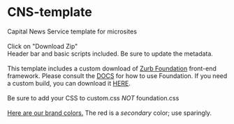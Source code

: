 # CNS-template
Capital News Service template for microsites
<br>
<br>
Click on "Download Zip"
<br>
Header bar and basic scripts included. Be sure to update the metadata.
<br>
<br>
This template includes a custom download of <a href="http://foundation.zurb.com/" target="_blank">Zurb Foundation</a> front-end framework.
Please consult the <a href="http://foundation.zurb.com/docs/" target="_blank">DOCS</a> for how to use Foundation. If you need a custom build, you can download it <a href="http://foundation.zurb.com/develop/download.html#customizeFoundation" targer="_blank">HERE</a>.
<br>
<br>
Be sure to add your CSS to custom.css <em>NOT</em> foundation.css
<br>
<br>
<a href="https://coolors.co/app/ffd500-990000-cccccc-444443-333333" target="_blank">Here are our brand colors.</a> The red is a <em>secondary</em> color; use sparingly.
